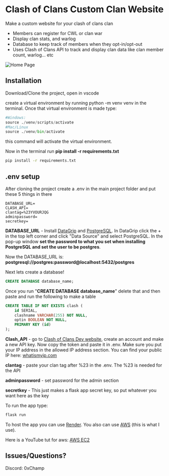 # Clash of Clans Custom Clan Website


Make a custom website for your clash of clans clan
 - Members can register for CWL or clan war
 - Display clan stats, and warlog
 - Database to keep track of members when they opt-in/opt-out
 - Uses Clash of Clans API to track and display clan data like clan member count, warlog... etc

![Home Page](https://cdn.discordapp.com/attachments/862445732534550529/1229631965246783541/github-MadewithClipchamp-ezgif.com-video-to-gif-converter.gif?ex=66306301&is=661dee01&hm=4659ba762531720724ac5db7c8849058910aae966cf341e6cf0fe61249b811c5&)

## Installation

Download/Clone the project, open in vscode


create a virtual environment by running python -m venv venv in the terminal. Once that virtual environment is made type:
```python
#Windows: 
source ./venv/scripts/activate
#Mac/Linux
source ./venv/bin/activate
```

this command will activate the virtual environment. 

Now in the terminal run **pip install -r requirements.txt**

```bash
pip install -r requirements.txt
```

## .env setup
After cloning the project create a .env in the main project folder and put these 5 things in there

```
DATABASE_URL=
CLASH_API=
clantag=%23YVOURJQG
adminpassword=
secretkey=
```

**DATABASE_URL** - Install [DataGrip](https://www.jetbrains.com/datagrip/download/#section=windows) and [PostgreSQL](https://www.postgresql.org/download/). In DataGrip click the + in the top left corner and click "Data Source" and select PostgreSQL. In the pop-up window **set the password to what you set when installing PostgreSQL and set the user to be postgres**. 

Now the DATABASE_URL is: **postgresql://postgres:password@localhost:5432/postgres**

Next lets create a database!
```sql
CREATE DATABASE database_name;
```
Once you run "**CREATE DATABASE database_name**" delete that and then paste and run the following to make a table
```sql
CREATE TABLE IF NOT EXISTS clash (
    id SERIAL,
    clashname VARCHAR(255) NOT NULL,
    optin BOOLEAN NOT NULL,
    PRIMARY KEY (id)
);
```

**Clash_API** - go to [Clash of Clans Dev website](https://developer.clashofclans.com/#/), create an account and make a new API key. Now copy the token and paste it in .env. Make sure you put your IP address in the allowed IP address section. You can find your public IP here: [whatismyip.com](https://www.whatismyip.com/)

**clantag** - paste your clan tag after %23 in the .env. The %23 is needed for the API

**adminpassword** - set password for the admin section

**secretkey** - This just makes a flask app secret key, so put whatever you want here as the key

To run the app type:

```python
flask run
```


To host the app you can use [Render](https://render.com/). You also can use [AWS](https://aws.amazon.com/) (this is what I use).

Here is a YouTube tut for aws: [AWS EC2](https://www.youtube.com/watch?v=uhO2JvOvTWU&t=619s)


## Issues/Questions?

Discord: 0xChamp
